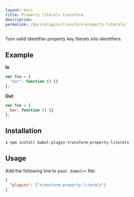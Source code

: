 ```yaml
---
layout: docs
title: Property literals transform
description:
permalink: /docs/plugins/transform-property-literals/
---
```


Turn valid identifier property key literals into identifiers.

## Example

**In**

```javascript
var foo = {
  "bar": function () {}
};
```

**Out**

```javascript
var foo = {
  bar: function () {}
};
```

## Installation

```sh
$ npm install babel-plugin-transform-property-literals
```

## Usage

Add the following line to your `.babelrc` file:

```json
{
  "plugins": ["transform-property-literals"]
}
```
